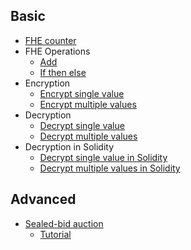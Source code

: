 ## Basic

- [FHE counter](fhe-counter.md)
- FHE Operations
  - [Add](fheadd.md)
  - [If then else](fheifthenelse.md)
- Encryption
  - [Encrypt single value](fhe-encrypt-single-value.md)
  - [Encrypt multiple values](fhe-encrypt-multiple-values.md)
- Decryption
  - [Decrypt single value](fhe-decrypt-single-value.md)
  - [Decrypt multiple values](fhe-decrypt-multiple-values.md)
- Decryption in Solidity
  - [Decrypt single value in Solidity](fhe-decrypt-single-value-in-solidity.md)
  - [Decrypt multiple values in Solidity](fhe-decrypt-multiple-values-in-solidity.md)

## Advanced

- [Sealed-bid auction](sealed-bid-auction.md)
  - [Tutorial](sealed-bid-auction-tutorial.md)
